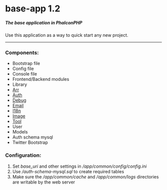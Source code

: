 # base-app 1.2

##### The base application in PhalconPHP
Use this application as a way to quick start any new project.
***
### Components:
* Bootstrap file
* Config file
* Console file
* Frontend/Backend modules
* Library
 * [Arr](https://github.com/mruz/base-app/wiki/Arr)
 * [Auth](https://github.com/mruz/base-app/wiki/Auth)
 * [Debug](https://github.com/mruz/base-app/wiki/Debug)
 * [Email](https://github.com/mruz/base-app/wiki/Email)
 * [I18n](https://github.com/mruz/base-app/wiki/I18n)
 * [Image](http://kohanaframework.org/3.3/guide/image/using)
 * [Tool](https://github.com/mruz/base-app/wiki/Tool)
* User
 * Models
 * Auth schema mysql
* Twitter Bootstrap

### Configuration:
1. Set *base_uri* and other settings in */app/common/config/config.ini*
2. Use */auth-schema-mysql.sql* to create required tables
3. Make sure the */app/common/cache* and */app/common/logs* directories are writable by the web server

